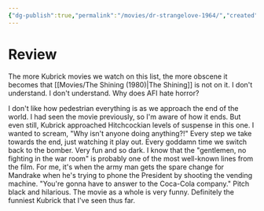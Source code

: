 ```yaml
---
{"dg-publish":true,"permalink":"/movies/dr-strangelove-1964/","created":"2024-06-17","updated":"2024-07-01"}
---
```



# Review

The more Kubrick movies we watch on this list, the more obscene it becomes that [[Movies/The Shining (1980)\|The Shining]] is not on it. I don't understand. I don't understand. Why does AFI hate horror?

 I don't like how pedestrian everything is as we approach the end of the world. I had seen the movie previously, so I'm aware of how it ends. But even still, Kubrick approached Hitchcockian levels of suspense in this one. I wanted to scream, "Why isn't anyone doing anything?!" Every step we take towards the end, just watching it play out. Every goddamn time we switch back to the bomber. Very fun and so dark. I know that the "gentlemen, no fighting in the war room" is probably one of the most well-known lines from the film. For me, it's when the army man gets the spare change for Mandrake when he's trying to phone the President by shooting the vending machine. "You're gonna have to answer to the Coca-Cola company." Pitch black and hilarious. The movie as a whole is very funny. Definitely the funniest Kubrick that I've seen thus far.
